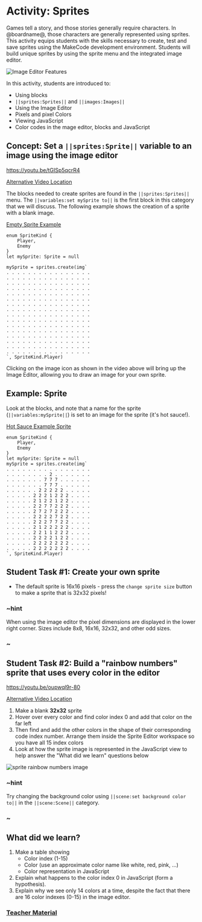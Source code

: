 # Activity: Sprites

Games tell a story, and those stories generally require characters. In @boardname@, those characters are generally represented using sprites. This activity equips students with the skills necessary to create, test and save sprites using the MakeCode development environment. Students will build unique sprites by using the sprite menu and the integrated image editor.

![Image Editor Features](/static/courses/csintro/orientation/image-editor-features.png)

In this activity, students are introduced to:
* Using blocks
* ``||sprites:Sprites||`` and ``||images:Images||``
* Using the Image Editor
* Pixels and pixel Colors
* Viewing JavaScript
* Color codes in the mage editor, blocks and JavaScript

## Concept: Set a ``||sprites:Sprite||`` variable to an image using the image editor

https://youtu.be/tGISp5qcrR4

[Alternative Video Location](https://aka.ms/40544a-02_1_variablesprite_final)

The blocks needed to create sprites are found in the ``||sprites:Sprites||`` menu. The ``||variables:set mySprite to||`` is the first block in this category that we will discuss. The following example shows the creation of a sprite with a blank image.

[Empty Sprite Example](https://makecode.com/_g3CcuWigwKR8)
```blocks
enum SpriteKind {
    Player,
    Enemy
}
let mySprite: Sprite = null

mySprite = sprites.create(img`
. . . . . . . . . . . . . . . . 
. . . . . . . . . . . . . . . . 
. . . . . . . . . . . . . . . . 
. . . . . . . . . . . . . . . . 
. . . . . . . . . . . . . . . . 
. . . . . . . . . . . . . . . . 
. . . . . . . . . . . . . . . . 
. . . . . . . . . . . . . . . . 
. . . . . . . . . . . . . . . . 
. . . . . . . . . . . . . . . . 
. . . . . . . . . . . . . . . . 
. . . . . . . . . . . . . . . . 
. . . . . . . . . . . . . . . . 
. . . . . . . . . . . . . . . . 
. . . . . . . . . . . . . . . . 
. . . . . . . . . . . . . . . . 
`, SpriteKind.Player)
```

Clicking on the image icon as shown in the video above will bring up the Image Editor, allowing you to draw an image for your own sprite.

## Example: Sprite

Look at the blocks, and note that a name for the sprite (``||variables:mySprite||``) is set to an image for the sprite (it's hot sauce!).

[Hot Sauce Example Sprite](https://makecode.com/_VEXXpq9RtRfT)
```blocks
enum SpriteKind {
    Player,
    Enemy
}
let mySprite: Sprite = null
mySprite = sprites.create(img`
. . . . . . . . . . . . . . . . 
. . . . . . . . 2 . . . . . . . 
. . . . . . . 7 7 7 . . . . . . 
. . . . . . . 7 7 7 . . . . . . 
. . . . . . 2 2 2 2 2 . . . . . 
. . . . . 2 2 2 1 2 2 2 . . . . 
. . . . . 2 1 2 2 1 2 2 . . . . 
. . . . . 2 2 7 7 2 2 2 . . . . 
. . . . . 2 7 2 7 2 2 2 . . . . 
. . . . . 2 2 2 2 7 2 2 . . . . 
. . . . . 2 2 2 7 7 2 2 . . . . 
. . . . . 2 1 2 2 2 2 2 . . . . 
. . . . . 2 2 1 1 2 2 2 . . . . 
. . . . . 2 2 2 2 1 2 2 . . . . 
. . . . . 2 2 2 2 2 2 2 . . . . 
. . . . . 2 2 2 2 2 2 2 . . . . 
`, SpriteKind.Player)
```

## Student Task #1: Create your own sprite

* The default sprite is 16x16 pixels - press the `change sprite size` button to make a sprite that is 32x32 pixels!

### ~hint

When using the image editor the pixel dimensions are displayed in the lower right corner. Sizes include 8x8, 16x16, 32x32, and other odd sizes.

### ~

## Student Task #2: Build a "rainbow numbers" sprite that uses every color in the editor 

https://youtu.be/oupwql9r-80

[Alternative Video Location](https://aka.ms/40544a-02_2variablespritetask)

1. Make a blank **32x32** sprite
2. Hover over every color and find color index 0 and add that color on the far left
3. Then find and add the other colors in the shape of their corresponding code index number. Arrange them inside the Sprite Editor workspace so you have all 15 index colors
4. Look at how the sprite image is represented in the JavaScript view to help answer the "What did we learn" questions below

![sprite rainbow numbers image](/static/courses/csintro/orientation/rainbow-numbers.png)

### ~hint

Try changing the background color using ``||scene:set background color to||`` in the ``||scene:Scene||`` category.

### ~

## What did we learn?

1. Make a table showing
    * Color index (1-15)
    * Color (use an approximate color name like white, red, pink, ...)
    * Color representation in JavaScript
2. Explain what happens to the color index 0 in JavaScript (form a hypothesis).
3. Explain why we see only 14 colors at a time, despite the fact that there are 16 color indexes (0-15) in the image editor.

### [Teacher Material](/courses/csintro/about/teachers)